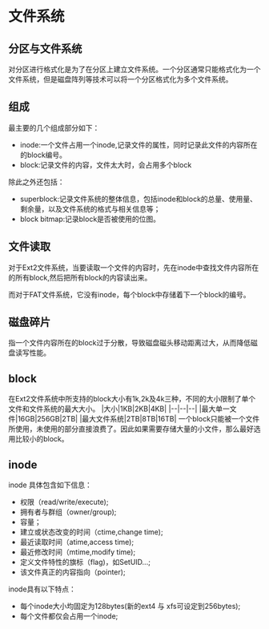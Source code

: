 # 文件系统
## 分区与文件系统
对分区进行格式化是为了在分区上建立文件系统。一个分区通常只能格式化为一个文件系统，但是磁盘阵列等技术可以将一个分区格式化为多个文件系统。

## 组成
最主要的几个组成部分如下：
- inode:一个文件占用一个inode,记录文件的属性，同时记录此文件的内容所在的block编号。
- block:记录文件的内容，文件太大时，会占用多个block

除此之外还包括：
- superblock:记录文件系统的整体信息，包括inode和block的总量、使用量、剩余量，以及文件系统的格式与相关信息等；
- block bitmap:记录block是否被使用的位图。

## 文件读取
对于Ext2文件系统，当要读取一个文件的内容时，先在inode中查找文件内容所在的所有block,然后把所有block的内容读出来。

而对于FAT文件系统，它没有inode，每个block中存储着下一个block的编号。

## 磁盘碎片
指一个文件内容所在的block过于分散，导致磁盘磁头移动距离过大，从而降低磁盘读写性能。

## block
在Ext2文件系统中所支持的block大小有1k,2k及4k三种，不同的大小限制了单个文件和文件系统的最大大小。
|大小|1KB|2KB|4KB|
|--|--|--|
|最大单一文件|16GB|256GB|2TB|
|最大文件系统|2TB|8TB|16TB|
一个block只能被一个文件所使用，未使用的部分直接浪费了。因此如果需要存储大量的小文件，那么最好选用比较小的block。

## inode
inode 具体包含如下信息：
- 权限（read/write/execute);
- 拥有者与群组（owner/group);
- 容量；
- 建立或状态改变的时间（ctime,change time);
- 最近读取时间（atime,access time);
- 最近修改时间（mtime,modify time);
- 定义文件特性的旗标（flag)，如SetUID...;
- 该文件真正的内容指向（pointer);

inode具有以下特点：
- 每个inode大小均固定为128bytes(新的ext4 与 xfs可设定到256bytes);
- 每个文件都仅会占用一个inode;

